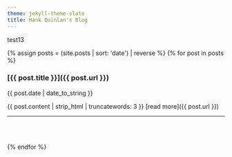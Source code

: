 ```yaml
---
theme: jekyll-theme-slate
title: Hank Quinlan's Blog
---
```

test13

{% assign posts = (site.posts | sort: 'date') | reverse %}
{% for post in posts %}

### [{{ post.title }}]({{ post.url }})
<p style: "line-height: 50%;">{{ post.date | date_to_string }}</p>

{{ post.content | strip_html | truncatewords: 3 }} [read more]({{ post.url }})

___
<br><br>



{% endfor %}

